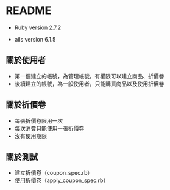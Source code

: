# README

- Ruby version 2.7.2

- ails version 6.1.5

## 關於使用者

- 第一個建立的帳號，為管理帳號，有權限可以建立商品、折價卷
- 後續建立的帳號，為一般使用者，只能購買商品以及使用折價卷

## 關於折價卷

- 每張折價卷限用一次
- 每次消費只能使用一張折價卷
- 沒有使用期限

## 關於測試

- 建立折價卷（coupon_spec.rb）
- 使用折價卷（apply_coupon_spec.rb）
